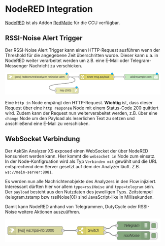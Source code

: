 # NodeRED Integration

[NodeRED](https://nodered.org/) ist als Addon [RedMatic](https://github.com/rdmtc/RedMatic#readme) für die CCU verfügbar.

## RSSI-Noise Alert Trigger

Der RSSI-Noise Alert Trigger kann einen HTTP-Request ausführen wenn der Threshold für die angegebene Zeit
überschritten wurde. Dieser kann u.a. in NodeRED weiter verarbeitet werden um z.B. eine E-Mail oder Telegram-Messenger
Nachricht zu verschicken.

![NodeRED RSSI-Noise Alert Trigger Example](./NodeRED-RSSI-Noise_Alert-Trigger_Example.png)

Eine `http in` Node empängt den HTTP-Request. **Wichtig** ist, dass dieser Request über eine `http response` Node mit einem
Status-Code 200 quittiert wird. Zudem kann der Request nun weiterverabeitet werden, z.B. über eine `change` Node
um den Payload als leserlichen Text zu setzen und anschließend eine E-Mail zu verschicken.
  

## WebSocket Verbindung

Der AskSin Analyzer XS exposed einen WebSocket der über NodeRED konsumiert werden kann.
Hier kommt die `websocket in` Node zum einsatz. In der Node-Konfigruation wird als Typ `Verbinden mit` gewählt 
und die URL entsprechend dem Server gesetzt auf dem der Analyzer läuft. Z.B. `ws://mein-server:8081`.

Es werden nun alle Nachrichtenobjekte des Analyzers in den Flow injiziert. Interessant dürften hier vor allem `type=rssiNoise`
und `type=telegram` sein. Der `payload` besteht aus den Nutzdaten des jeweiligen Typs. Zeitstempel (telegram.tstamp bzw rssiNoise[0])
sind JavaScript-like in Millisekunden.

Damit kann NodeRED anhand von Telegrammen, DutyCycle oder RSSI-Noise weitere Aktionen auszuüfhren.

![NodeRED Websocket Example](./NodeRED-Websocket_example.png)
